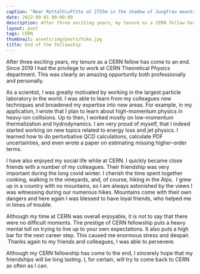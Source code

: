 ```yaml
---
caption: "Near Rottalh\xFCtte at 2755m in the shadow of Jungfrau mountain"
date: 2022-09-01 00:00:00
description: After three exciting years, my tenure as a CERN fellow has come to the end.
layout: post
tags: CERN
thumbnail: assets/img/posts/hike.jpg
title: End of the fellowship
---
```


After three exciting years, my tenure as a CERN fellow has come to an end.
Since 2019 I had the privilege to work at CERN Theoretical Physics department. This was clearly an amazing opportunity both professionally and personally.

As a scientist, I was greatly motivated by working in the largest particle laboratory in the world. I was able to learn from my colleagues new techniques and broadened my expertise into new areas. For example, in my application, I wrote that I plan to learn about high-momentum physics in heavy-ion collisions. Up to then, I worked mostly on low-momentum thermalization and hydrodynamics. I am very proud of myself, that I indeed started working on new topics related to energy loss and jet physics. I learned how to do perturbative QCD calculations, calculate PDF uncertainties, and even wrote a paper on estimating missing higher-order terms.

I have also enjoyed my social life while at CERN. I quickly became close friends with a number of my colleagues.
 Their friendship was very important during the long covid winter. I cherish the time spent together cooking, walking in the vineyards, and, of course, hiking in the Alps.  I grew up in a country with no mountains, so I am always astonished by the views I was witnessing during our numerous hikes. Mountains come with their own dangers and here again I was blessed to have loyal friends, who helped me in times of trouble.

Although my time at CERN was overall enjoyable, it is not to say that there were no difficult moments. The prestige of CERN fellowship puts a heavy mental toll on trying to live up to your own expectations. It also puts a high bar for the next career step. This caused me enormous stress and despair.  Thanks again to my friends and colleagues, I was able to persevere. 

Although my CERN fellowship has come to the end, I sincerely hope that my friendships will be long lasting. I, for certain, will try to come back to CERN as often as I can.
